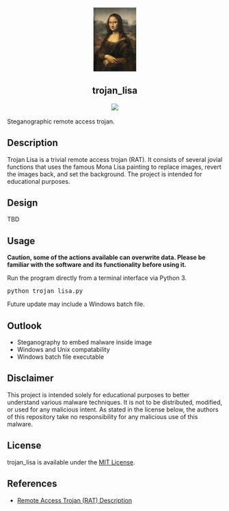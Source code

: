 <p align="center">
  <img src="https://github.com/mmore21/trojan_lisa/blob/master/img/mona_lisa.jpg" width="100" />
</p>

<h2 align="center">trojan_lisa</h2>

<p align="center">
  <a href="https://github.com/mmore21/trojan_lisa/blob/master/LICENSE" title="Last Commit"><img src="https://img.shields.io/github/license/mmore21/trojan_lisa"></a>
</p>

Steganographic remote access trojan.

## Description

Trojan Lisa is a trivial remote access trojan (RAT). It consists of several jovial functions that uses the famous Mona Lisa painting to replace images, revert the images back, and set the background. The project is intended for educational purposes.

## Design

TBD

## Usage

**Caution, some of the actions available can overwrite data. Please be familiar with the software and its functionality before using it.**

Run the program directly from a terminal interface via Python 3.

<pre>
python trojan_lisa.py <ip_address>
</pre>

Future update may include a Windows batch file.

## Outlook

* Steganography to embed malware inside image
* Windows and Unix compatability
* Windows batch file executable

## Disclaimer

This project is intended solely for educational purposes to better understand various malware techniques. It is not to be distributed, modified, or used for any malicious intent. As stated in the license below, the authors of this repository take no responsibility for any malicious use of this malware.

## License

trojan_lisa is available under the [MIT License](https://github.com/mmore21/trojan_lisa/blob/master/LICENSE).

## References

* [Remote Access Trojan (RAT) Description](https://blog.malwarebytes.com/threats/remote-access-trojan-rat/)